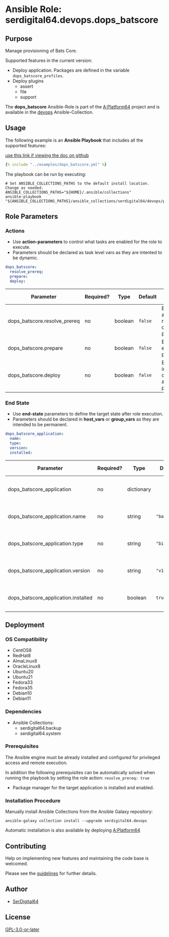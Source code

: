 # Ansible Role: serdigital64.devops.dops_batscore

## Purpose

Manage provisioning of Bats Core.

Supported features in the current version:

- Deploy application. Packages are defined in the variable `dops_batscore_profiles`.
- Deploy plugins
  - assert
  - file
  - support

The **dops_batscore** Ansible-Role is part of the [A:Platform64](https://github.com/serdigital64/aplatform64) project and is available in the [devops](https://aplatform64.readthedocs.io/en/latest/collections/devops) Ansible-Collection.

## Usage

The following example is an **Ansible Playbook** that includes all the supported features:

[use this link if viewing the doc on github](https://github.com/aplatform64/devops/blob/main/playbooks/dops_batscore.yml)

```yaml
{% include "../examples/dops_batscore.yml" %}
```

The playbook can be run by executing:

```shell
# Set ANSIBLE_COLLECTIONS_PATHS to the default install location. Change as needed.
ANSIBLE_COLLECTIONS_PATHS="${HOME}/.ansible/collections"
ansible-playbook "${ANSIBLE_COLLECTIONS_PATHS}/ansible_collections/serdigital64/devops/playbooks/dops_batscore.yml"
```

## Role Parameters

### Actions

- Use **action-parameters** to control what tasks are enabled for the role to execute.
- Parameters should be declared as task level vars as they are intented to be dynamic.

```yaml
dops_batscore:
  resolve_prereq:
  prepare:
  deploy:
```

| Parameter                    | Required? | Type    | Default | Purpose / Value                             |
| ---------------------------- | --------- | ------- | ------- | ------------------------------------------- |
| dops_batscore.resolve_prereq | no        | boolean | `false` | Enable automatic resolution of prequisites  |
| dops_batscore.prepare        | no        | boolean | `false` | Enable environment preparation              |
| dops_batscore.deploy         | no        | boolean | `false` | Enable installation of application packages |

### End State

- Use **end-state** parameters to define the target state after role execution.
- Parameters should be declared in **host_vars** or **group_vars** as they are intended to be permanent.

```yaml
dops_batscore_application:
  name:
  type:
  version:
  installed:
```

| Parameter                           | Required? | Type       | Default      | Purpose / Value                    |
| ----------------------------------- | --------- | ---------- | ------------ | ---------------------------------- |
| dops_batscore_application           | no        | dictionary |              | Set application package end state  |
| dops_batscore_application.name      | no        | string     | `"batscore"` | Select application package name    |
| dops_batscore_application.type      | no        | string     | `"binary"`   | Select application package type    |
| dops_batscore_application.version   | no        | string     | `"v1_5"`     | Select application package version |
| dops_batscore_application.installed | no        | boolean    | `true`       | Set application package end state  |

## Deployment

### OS Compatibility

- CentOS8
- RedHat8
- AlmaLinux8
- OracleLinux8
- Ubuntu20
- Ubuntu21
- Fedora33
- Fedora35
- Debian10
- Debian11

### Dependencies

- Ansible Collections:
  - serdigital64.backup
  - serdigital64.system

### Prerequisites

The Ansible engine must be already installed and configured for privileged access and remote execution.

In addition the following prerequisites can be automatically solved when running the playbook by setting the role action: `resolve_prereq: true`

- Package manager for the target application is installed and enabled.

### Installation Procedure

Manually install Ansible Collections from the Ansible Galaxy repository:

```shell
ansible-galaxy collection install --upgrade serdigital64.devops
```

Automatic installation is also available by deploying [A:Platform64](https://aplatform64.readthedocs.io/en/latest/#deployment)

## Contributing

Help on implementing new features and maintaining the code base is welcomed.

Please see the [guidelines](https://aplatform64.readthedocs.io/en/latest/contributing/CONTRIBUTING) for further details.

## Author

- [SerDigital64](https://serdigital64.github.io/)

## License

[GPL-3.0-or-later](https://www.gnu.org/licenses/gpl-3.0.txt)
